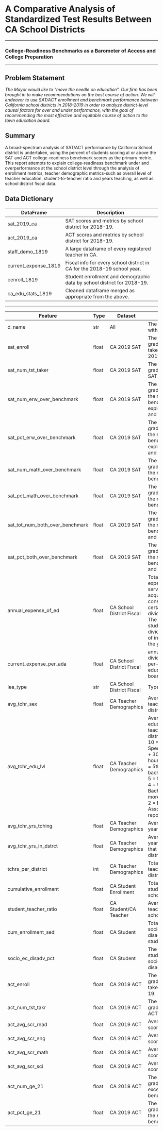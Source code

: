 # A Comparative Analysis of Standardized Test Results Between CA School Districts
--- 
### College-Readiness Benchmarks as a Barometer of Access and College Preparation
---
## Problem Statement

*The Mayor would like to "move the needle on education". Our firm has been brought in to make recommendations on the best course of action. We will endeavor to use SAT/ACT enrollment and benchmark performance between California school districts in 2018-2019 in order to analyze district-level causal factors for over and under performance, with the goal of recommending the most effective and equitable course of action to the town education board.*

## Summary

A broad-spectrum analysis of SAT/ACT performance by California School district is undertaken, using the percent of students scoring at or above the SAT and ACT college-readiness benchmark scores as the primary metric. This report attempts to explain college-readiness benchmark under and overperformance at the school district level through the analysis of enrollment metrics, teacher demographic metrics-such as overall level of teacher education, student-to-teacher ratio and years teaching, as well as school district fiscal data.

## Data Dictionary

| DataFrame            | Description                                                              |
| -------------------- | ------------------------------------------------------------------------ |
| sat_2019_ca          | SAT scores and metrics by school district for 2018-19.                   |
| act_2019_ca          | ACT scores and metrics by school district for 2018-19.                   |
| staff_demo_1819      | A large dataframe of every registered teacher in CA.                     |
| current_expense_1819 | Fiscal info for every school district in CA for the 2018-19 school year. |
| cenroll_1819         | Student enrollment and demographic data by school district for 2018-19.  |
| ca_edu_stats_1819    | Cleaned dataframe merged as appropriate from the above.                  |

---

| Feature                         | Type  | Dataset                   | Description                                                                                                                                                                                                                                                                                                                          |
| ------------------------------- | ----- | ------------------------- | ------------------------------------------------------------------------------------------------------------------------------------------------------------------------------------------------------------------------------------------------------------------------------------------------------------------------------------ |
| d_name                          | str   | All                       | The school district within California.                                                                                                                                                                                                                                                                                               |
| sat_enroll                      | float | CA 2019 SAT               | The number of 12th graders enrolled to take the SAT in 2018-2019.                                                                                                                                                                                                                                                                    |
| sat_num_tst_taker               | float | CA 2019 SAT               | The count of 12th graders that took the SAT in 2018-2019.                                                                                                                                                                                                                                                                            |
| sat_num_erw_over_benchmark      | float | CA 2019 SAT               | The count of 12th graders that exceeded the readiness benchmark in exploratory reading and writing(erw).                                                                                                                                                                                                                        |
| sat_pct_erw_over_benchmark      | float | CA 2019 SAT               | The percent of 12th graders that exceeded the readiness benchmark in exploratory reading and writing(erw).                                                                                                                                                                                                                      |
| sat_num_math_over_benchmark     | float | CA 2019 SAT               | The count of 12th graders that exceeded the readiness benchmark in math.                                                                                                                                                                                                                                                        |
| sat_pct_math_over_benchmark     | float | CA 2019 SAT               | The percent of 12th graders that exceeded the readiness benchmark in math.                                                                                                                                                                                                                                                      |
| sat_tot_num_both_over_benchmark | float | CA 2019 SAT               | The count of 12th graders that exceeded the readiness benchmark in math and erw.                                                                                                                                                                                                                                                |
| sat_pct_both_over_benchmark     | float | CA 2019 SAT               | The percent of 12th graders that exceeded the readiness benchmark in math and erw.                                                                                                                                                                                                                                              |
| annual_expense_of_ed            | float | CA School District Fiscal | Total general fund expenditures less food services, facilities acquisition and construction and certain other terms, divided by (ADA). <br/> The total days of student attendance divided by the number of instructional days in the year.                                                                                           |
| current_expense_per_ada         | float | CA School District Fiscal | annual_expense_of_ed divided by ADA -- the per-pupil cost of education per school board for 2018-2019.                                                                                                                                                                                                                               |
| lea_type                        | str   | CA School District Fiscal | Type of school district.                                                                                                                                                                                                                                                                                                             |
| avg_tchr_sex                    | float | CA Teacher Demographics   | Average sex of teachers within school district.                                                                                                                                                                                                                                                                                      |
| avg_tchr_edu_lvl                | float | CA Teacher Demographics   | Average level of education held by teachers within school district. <br/> 10 = Doctorate, 9 = Special, 8 = Master's + 30 or more semester hours, 7 = Master's, 6 = 5th year within bachelor's,<br /> 5 = 5th year induction, 4 = 5th year, 3 = Bachelors + 30 or more semester hours, 2 = Bachelors, 1 = Associate, 0 = Not reported |
| avg_tchr_yrs_tching             | float | CA Teacher Demographics   | Average number of years as a teacher.                                                                                                                                                                                                                                                                                                |
| avg_tchr_yrs_in_dstrct          | float | CA Teacher Demographics   | Average number of years teaching within that specific school district.                                                                                                                                                                                                                                                               |
| tchrs_per_district              | int   | CA Teacher Demographics   | Total number of teachers per school district.                                                                                                                                                                                                                                                                                        |
| cumulative_enrollment           | float | CA Student Enrollment     | Total number of students enrolled per school district.                                                                                                                                                                                                                                                                               |
| student_teacher_ratio           | float | CA Student/CA Teacher     | Average student to teacher ratio per school district.                                                                                                                                                                                                                                                                                |
| cum_enrollment_sed              | float | CA Student                | Total number of socioeconomically disadvantaged students/district.                                                                                                                                                                                                                                                                   |
| socio_ec_disadv_pct             | float | CA Student                | The percent of students that are socioeconomically disadvantaged/district.                                                                                                                                                                                                                                                           |
| act_enroll                      | float | CA 2019 ACT               | The number of 12th graders enrolled to take the ACT in 2018-19.                                                                                                                                                                                                                                                                      |
| act_num_tst_takr                | float | CA 2019 ACT               | The number of 12th graders that took the ACT in 2018-19.                                                                                                                                                                                                                                                                             |
| act_avg_scr_read                | float | CA 2019 ACT               | Average ACT reading score.                                                                                                                                                                                                                                                                                                           |
| act_avg_scr_eng                 | float | CA 2019 ACT               | Average ACT english score.                                                                                                                                                                                                                                                                                                           |
| act_avg_scr_math                | float | CA 2019 ACT               | Average ACT math score.                                                                                                                                                                                                                                                                                                              |
| act_avg_scr_sci                 | float | CA 2019 ACT               | Average ACT science score.                                                                                                                                                                                                                                                                                                           |
| act_num_ge_21                   | float | CA 2019 ACT               | The count of 12th graders scoring in excess of the ACT benchmark.                                                                                                                                                                                                                                                                    |
| act_pct_ge_21                   | float | CA 2019 ACT               | The percent of 12th graders that exceeded the ACT readiness benchmark.                                                                                                                                                                                                                                                                                                                                     |

